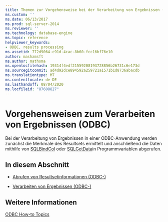 ```yaml
---
title: Themen zur Vorgehensweise bei der Verarbeitung von Ergebnissen (ODBC) | Microsoft-Dokumentation
ms.custom: ''
ms.date: 06/13/2017
ms.prod: sql-server-2014
ms.reviewer: ''
ms.technology: database-engine
ms.topic: reference
helpviewer_keywords:
- ODBC, results processing
ms.assetid: 772d9064-c91d-4cac-8b60-fcc16bf76e10
author: mashamsft
ms.author: mathoma
ms.openlocfilehash: 19314f4edf21559208193728856b26731c6e173d
ms.sourcegitcommit: ad4d92dce894592a259721a1571b1d8736abacdb
ms.translationtype: MT
ms.contentlocale: de-DE
ms.lasthandoff: 08/04/2020
ms.locfileid: "87608827"
---
```

# <a name="processing-results-how-to-topics-odbc"></a>Vorgehensweisen zum Verarbeiten von Ergebnissen (ODBC)
  Bei der Verarbeitung von Ergebnissen in einer ODBC-Anwendung werden zunächst die Merkmale des Resultsets ermittelt und anschließend die Daten mithilfe von [SQLBindCol](../../relational-databases/native-client-odbc-api/sqlbindcol.md) oder [SQLGetData](../../relational-databases/native-client-odbc-api/sqlgetdata.md)in Programmvariablen abgerufen.  
  
## <a name="in-this-section"></a>In diesem Abschnitt  
  
-   [Abrufen von Resultsetinformationen &#40;ODBC-&#41;](../../relational-databases/native-client-odbc-how-to/processing-results-retrieve-result-set-information.md)  
  
-   [Verarbeiten von Ergebnissen &#40;ODBC-&#41;](../../relational-databases/native-client-odbc-how-to/processing-results-process-results.md)  
  
## <a name="see-also"></a>Weitere Informationen  
 [ODBC How-to Topics](../../relational-databases/native-client-odbc-how-to/odbc-how-to-topics.md)  
  
  
